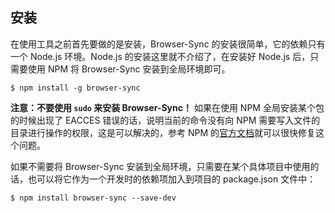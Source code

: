 ## 安装
在使用工具之前首先要做的是安装，Browser-Sync 的安装很简单，它的依赖只有一个 Node.js 环境。Node.js 的安装这里就不介绍了，在安装好 Node.js 后，只需要使用 NPM 将 Browser-Sync 安装到全局环境即可。
```shell
$ npm install -g browser-sync
```
**注意：不要使用 `sudo` 来安装 Browser-Sync！** 如果在使用 NPM 全局安装某个包的时候出现了 EACCES 错误的话，说明当前的命令没有向 NPM 需要写入文件的目录进行操作的权限，这是可以解决的，参考 NPM 的[官方文档](https://docs.npmjs.com/getting-started/fixing-npm-permissions)就可以很快修复这个问题。

如果不需要将 Browser-Sync 安装到全局环境，只需要在某个具体项目中使用的话，也可以将它作为一个开发时的依赖项加入到项目的 package.json 文件中：
```shell
$ npm install browser-sync --save-dev
```
